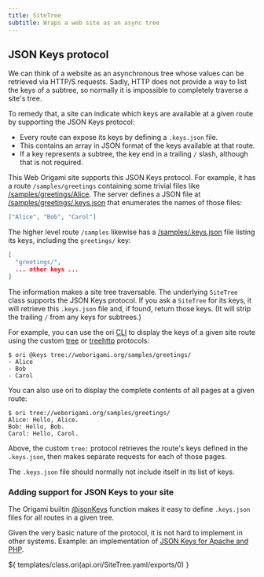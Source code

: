 ```yaml
---
title: SiteTree
subtitle: Wraps a web site as an async tree
---
```


## JSON Keys protocol

We can think of a website as an asynchronous tree whose values can be retrieved via HTTP/S requests. Sadly, HTTP does not provide a way to list the keys of a subtree, so normally it is impossible to completely traverse a site's tree.

To remedy that, a site can indicate which keys are available at a given route by supporting the JSON Keys protocol:

- Every route can expose its keys by defining a `.keys.json` file.
- This contains an array in JSON format of the keys available at that route.
- If a key represents a subtree, the key end in a trailing `/` slash, although that is not required.

This Web Origami site supports this JSON Keys protocol. For example, it has a route `/samples/greetings` containing some trivial files like [/samples/greetings/Alice](/samples/greetings/Alice). The server defines a JSON file at [/samples/greetings/.keys.json](/samples/greetings/.keys.json) that enumerates the names of those files:

```json
["Alice", "Bob", "Carol"]
```

The higher level route `/samples` likewise has a [/samples/.keys.json](/samples/.keys.json) file listing its keys, including the `greetings/` key:

```json
[
  "greetings/",
  ... other keys ...
]
```

The information makes a site tree traversable. The underlying `SiteTree` class supports the JSON Keys protocol. If you ask a `SiteTree` for its keys, it will retrieve this `.keys.json` file and, if found, return those keys. (It will strip the trailing `/` from any keys for subtrees.)

For example, you can use the ori [CLI](/cli) to display the keys of a given site route using the custom [tree](/builtins/@treeHttps.html) or [treehttp](/builtins/@treeHttp.html) protocols:

```console
$ ori @keys tree://weborigami.org/samples/greetings/
- Alice
- Bob
- Carol
```

You can also use ori to display the complete contents of all pages at a given route:

```console
$ ori tree://weborigami.org/samples/greetings/
Alice: Hello, Alice.
Bob: Hello, Bob.
Carol: Hello, Carol.
```

Above, the custom `tree:` protocol retrieves the route's keys defined in the `.keys.json`, then makes separate requests for each of those pages.

The `.keys.json` file should normally not include itself in its list of keys.

### Adding support for JSON Keys to your site

The Origami builtin [@jsonKeys](/builtins/@jsonKeys.html) function makes it easy to define `.keys.json` files for all routes in a given tree.

Given the very basic nature of the protocol, it is not hard to implement in other systems. Example: an implementation of [JSON Keys for Apache and PHP](https://gist.github.com/JanMiksovsky/e748cab5d3e8f460d23ca7e51798ad27).

${ templates/class.ori(api.ori/SiteTree.yaml/exports/0) }
